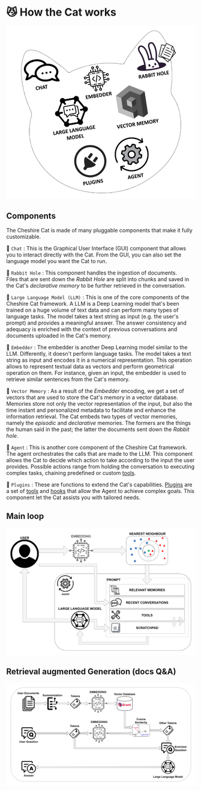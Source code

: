# :smirk_cat: How the Cat works

![components](assets/img/diagrams/components.png)   
   

## Components   

The Cheshire Cat is made of many pluggable components that make it fully customizable.

:speech_balloon: `Chat`
:   This is the Graphical User Interface (GUI) component that allows you to interact directly with the Cat. 
    From the GUI, you can also set the language model you want the Cat to run.

:rabbit: `Rabbit Hole`
:   This component handles the ingestion of documents.   
    Files that are sent down the *Rabbit Hole* are split into chunks and saved in the Cat's *declarative memory* to be further retrieved in the conversation. <link to declarative memory>

:brain: `Large Language Model (LLM)`
:   This is one of the core components of the Cheshire Cat framework. 
    A LLM is a Deep Learning model that's been trained on a huge volume of text data and can perform many types of language tasks.
    The model takes a text string as input (e.g. the user's prompt) and provides a meaningful answer. 
    The answer consistency and adequacy is enriched with the context of previous conversations and documents uploaded in the Cat's memory.

:dna: `Embedder`
:   The embedder is another Deep Learning model similar to the LLM. Differently, it doesn't perform language tasks.
    The model takes a text string as input and encodes it in a numerical representation. 
    This operation allows to represent textual data as vectors and perform geometrical operation on them.
    For instance, given an input, the embedder is used to retrieve similar sentences from the Cat's memory.

:elephant: `Vector Memory`
:   As a result of the *Embedder* encoding, we get a set of vectors that are used to store the Cat's memory in a vector database.
    Memories store not only the vector representation of the input, but also the time instant and personalized metadata to facilitate and enhance the information retrieval.
    The Cat embeds two types of vector memories, namely the *episodic* and *declarative* memories. 
    The formers are the things the human said in the past; the latter the documents sent down the *Rabbit hole*. 

:robot: `Agent`
:   This is another core component of the Cheshire Cat framework.   
    The agent orchestrates the calls that are made to the LLM. 
    This component allows the Cat to decide which action to take according to the input the user provides. 
    Possible actions range from holding the conversation to executing complex tasks, chaining predefined or custom [tools](plugins/plugins.md#tools).

:jigsaw: `Plugins`
:   These are functions to extend the Cat's capabilities. 
    [Plugins](plugins/plugins.md) are a set of [tools](plugins/plugins.md#tools) and [hooks](plugins/plugins.md#hooks) 
    that allow the Agent to achieve complex goals. This component let the Cat assists you with tailored needs.

## Main loop

![flow](assets/img/diagrams/flow.jpg)


## Retrieval augmented Generation (docs Q&A)

![flow](assets/img/diagrams/rag.jpg)


[//]: # (```mermaid)

[//]: # (sequenceDiagram)

[//]: # (autonumber)

[//]: # (actor User)

[//]: # (box Agent)

[//]: # (participant LLM)

[//]: # (```)
